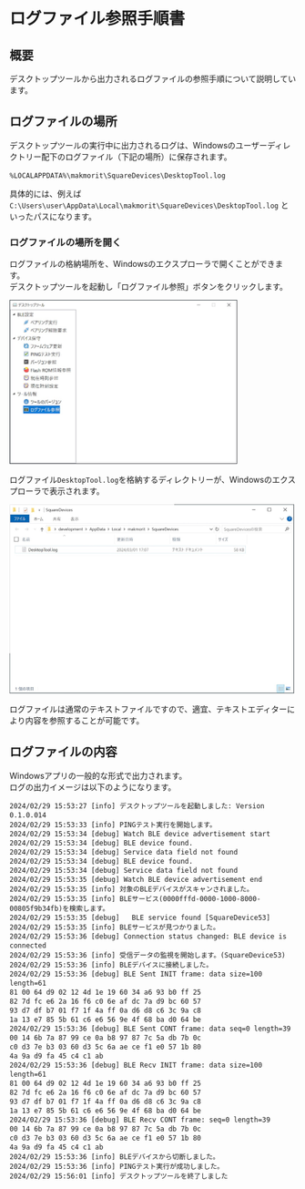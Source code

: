 # ログファイル参照手順書

## 概要
デスクトップツールから出力されるログファイルの参照手順について説明しています。

## ログファイルの場所

デスクトップツールの実行中に出力されるログは、Windowsのユーザーディレクトリー配下のログファイル（下記の場所）に保存されます。

`%LOCALAPPDATA%\makmorit\SquareDevices\DesktopTool.log`

具体的には、例えば `C:\Users\user\AppData\Local\makmorit\SquareDevices\DesktopTool.log` といったパスになります。

### ログファイルの場所を開く

ログファイルの格納場所を、Windowsのエクスプローラで開くことができます。<br>
デスクトップツールを起動し「ログファイル参照」ボタンをクリックします。

<img src="images/VIEWLOG_01.jpg" width="400">

ログファイル`DesktopTool.log`を格納するディレクトリーが、Windowsのエクスプローラで表示されます。

<img src="images/VIEWLOG_02.jpg" width="500">

ログファイルは通常のテキストファイルですので、適宜、テキストエディターにより内容を参照することが可能です。

## ログファイルの内容

Windowsアプリの一般的な形式で出力されます。<br>
ログの出力イメージは以下のようになります。

```
2024/02/29 15:53:27 [info] デスクトップツールを起動しました: Version 0.1.0.014
2024/02/29 15:53:33 [info] PINGテスト実行を開始します。
2024/02/29 15:53:34 [debug] Watch BLE device advertisement start
2024/02/29 15:53:34 [debug] BLE device found.
2024/02/29 15:53:34 [debug] Service data field not found
2024/02/29 15:53:34 [debug] BLE device found.
2024/02/29 15:53:34 [debug] Service data field not found
2024/02/29 15:53:35 [debug] Watch BLE device advertisement end
2024/02/29 15:53:35 [info] 対象のBLEデバイスがスキャンされました。
2024/02/29 15:53:35 [info] BLEサービス(0000fffd-0000-1000-8000-00805f9b34fb)を検索します。
2024/02/29 15:53:35 [debug]   BLE service found [SquareDevice53]
2024/02/29 15:53:35 [info] BLEサービスが見つかりました。
2024/02/29 15:53:36 [debug] Connection status changed: BLE device is connected
2024/02/29 15:53:36 [info] 受信データの監視を開始します。(SquareDevice53)
2024/02/29 15:53:36 [info] BLEデバイスに接続しました。
2024/02/29 15:53:36 [debug] BLE Sent INIT frame: data size=100 length=61
81 00 64 d9 02 12 4d 1e 19 60 34 a6 93 b0 ff 25
82 7d fc e6 2a 16 f6 c0 6e af dc 7a d9 bc 60 57
93 d7 df b7 01 f7 1f 4a ff 0a d6 d8 c6 3c 9a c8
1a 13 e7 85 5b 61 c6 e6 56 9e 4f 68 ba d0 64 be
2024/02/29 15:53:36 [debug] BLE Sent CONT frame: data seq=0 length=39
00 14 6b 7a 87 99 ce 0a b8 97 87 7c 5a db 7b 0c
c0 d3 7e b3 03 60 d3 5c 6a ae ce f1 e0 57 1b 80
4a 9a d9 fa 45 c4 c1 ab
2024/02/29 15:53:36 [debug] BLE Recv INIT frame: data size=100 length=61
81 00 64 d9 02 12 4d 1e 19 60 34 a6 93 b0 ff 25
82 7d fc e6 2a 16 f6 c0 6e af dc 7a d9 bc 60 57
93 d7 df b7 01 f7 1f 4a ff 0a d6 d8 c6 3c 9a c8
1a 13 e7 85 5b 61 c6 e6 56 9e 4f 68 ba d0 64 be
2024/02/29 15:53:36 [debug] BLE Recv CONT frame: seq=0 length=39
00 14 6b 7a 87 99 ce 0a b8 97 87 7c 5a db 7b 0c
c0 d3 7e b3 03 60 d3 5c 6a ae ce f1 e0 57 1b 80
4a 9a d9 fa 45 c4 c1 ab
2024/02/29 15:53:36 [info] BLEデバイスから切断しました。
2024/02/29 15:53:36 [info] PINGテスト実行が成功しました。
2024/02/29 15:56:01 [info] デスクトップツールを終了しました
```
